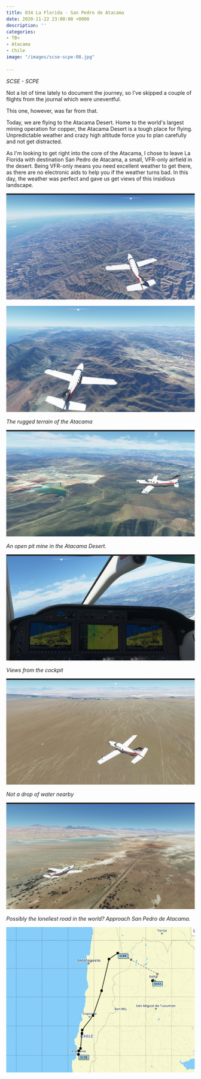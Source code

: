 ```yaml
---
title: 034 La Florida - San Pedro de Atacama
date: 2020-11-22 23:00:00 +0000
description: ''
categories:
- TB<
- Atacama
- Chile
image: "/images/scse-scpe-08.jpg"

---
```

_SCSE - SCPE_

Not a lot of time lately to document the journey, so I've skipped a couple of flights from the journal which were uneventful.

This one, however, was far from that.

Today, we are flying to the Atacama Desert. Home to the world's largest mining operation for copper, the Atacama Desert is a tough place for flying. Unpredictable weather and crazy high altitude force you to plan carefully and not get distracted.

As I'm looking to get right into the core of the Atacama, I chose to leave La Florida with destination San Pedro de Atacama, a small, VFR-only airfield in the desert. Being VFR-only means you need excellent weather to get there, as there are no electronic aids to help you if the weather turns bad. In this day, the weather was perfect and gave us get views of this insidious landscape.

![](/images/scse-scpe-02.jpg)

![](/images/scse-scpe-05.jpg)

_The rugged terrain of the Atacama_

![](/images/scse-scpe-03.jpg)

_An open pit mine in the Atacama Desert._

![](/images/scse-scpe-04.jpg)

_Views from the cockpit_

![](/images/scse-scpe-07.jpg)

_Not a drop of water nearby_

![](/images/scse-scpe-09.jpg)

_Possibly the loneliest road in the world? Approach San Pedro de Atacama._

![](/images/scse-scpe.JPG)